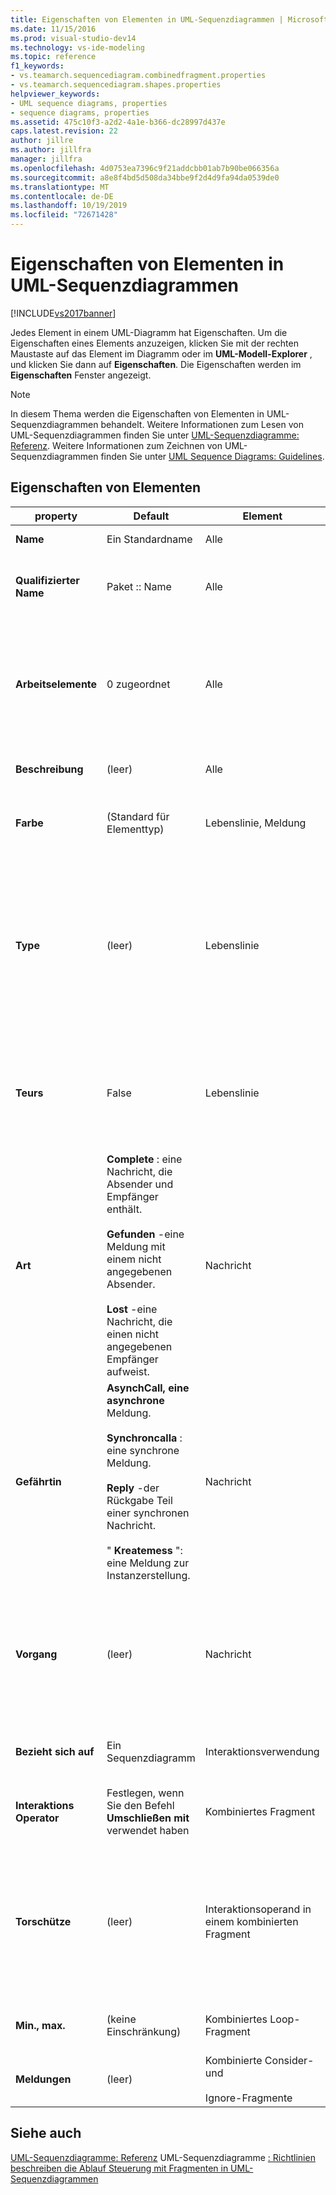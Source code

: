 ```yaml
---
title: Eigenschaften von Elementen in UML-Sequenzdiagrammen | Microsoft-Dokumentation
ms.date: 11/15/2016
ms.prod: visual-studio-dev14
ms.technology: vs-ide-modeling
ms.topic: reference
f1_keywords:
- vs.teamarch.sequencediagram.combinedfragment.properties
- vs.teamarch.sequencediagram.shapes.properties
helpviewer_keywords:
- UML sequence diagrams, properties
- sequence diagrams, properties
ms.assetid: 475c10f3-a2d2-4a1e-b366-dc28997d437e
caps.latest.revision: 22
author: jillre
ms.author: jillfra
manager: jillfra
ms.openlocfilehash: 4d0753ea7396c9f21addcbb01ab7b90be066356a
ms.sourcegitcommit: a8e8f4bd5d508da34bbe9f2d4d9fa94da0539de0
ms.translationtype: MT
ms.contentlocale: de-DE
ms.lasthandoff: 10/19/2019
ms.locfileid: "72671428"
---
```

# <a name="properties-of-elements-on-uml-sequence-diagrams"></a>Eigenschaften von Elementen in UML-Sequenzdiagrammen
[!INCLUDE[vs2017banner](../includes/vs2017banner.md)]

Jedes Element in einem UML-Diagramm hat Eigenschaften. Um die Eigenschaften eines Elements anzuzeigen, klicken Sie mit der rechten Maustaste auf das Element im Diagramm oder im **UML-Modell-Explorer** , und klicken Sie dann auf **Eigenschaften**. Die Eigenschaften werden im **Eigenschaften** Fenster angezeigt.

> [!NOTE]
> In diesem Thema werden die Eigenschaften von Elementen in UML-Sequenzdiagrammen behandelt. Weitere Informationen zum Lesen von UML-Sequenzdiagrammen finden Sie unter [UML-Sequenzdiagramme: Referenz](../modeling/uml-sequence-diagrams-reference.md). Weitere Informationen zum Zeichnen von UML-Sequenzdiagrammen finden Sie unter [UML Sequence Diagrams: Guidelines](../modeling/uml-sequence-diagrams-guidelines.md).

## <a name="properties-of-elements"></a>Eigenschaften von Elementen

|property|Default|Element|Beschreibung|
|--------------|-------------|-------------|-----------------|
|**Name**|Ein Standardname|Alle|Bezeichnet das Element.|
|**Qualifizierter Name**|Paket :: Name|Alle|Bezeichnet das Element eindeutig. Mit dem qualifizierten Namen des Pakets, das es enthält, als Präfix.|
|**Arbeitselemente**|0 zugeordnet|Alle|Die Anzahl von Arbeitsaufgaben, die diesem Element zugeordnet sind. Informationen zum Zuordnen von Arbeitsaufgaben finden Sie unter [Verknüpfen von Modellelementen und Arbeits Elementen](../modeling/link-model-elements-and-work-items.md).|
|**Beschreibung**|(leer)|Alle|Sie können hier allgemeine Hinweise zum Element angeben.|
|**Farbe**|(Standard für Elementtyp)|Lebenslinie, Meldung|Die Farbe der Form. Dies ist eine Eigenschaft der Form und nicht des angezeigten Elements.|
|**Type**|(leer)|Lebenslinie|Der Typ der Instanz, die die Lebenslinie darstellt.<br /><br /> Wird in der Kopfzeile der Lebenslinie ein Referenzsymbol angezeigt, ist diese Klasse oder Schnittstelle separat im UML-Modell-Explorer vorhanden und kann in einem Klassendiagramm angezeigt werden.|
|**Teurs**|False|Lebenslinie|Gibt an, ob die Lebenslinie einen Benutzer, ein Gerät oder eine Softwarekomponente außerhalb der Komponente, mit der sich das Diagramm befasst, darstellt.|
|**Art**|**Complete** : eine Nachricht, die Absender und Empfänger enthält.<br /><br /> **Gefunden** -eine Meldung mit einem nicht angegebenen Absender.<br /><br /> **Lost** -eine Nachricht, die einen nicht angegebenen Empfänger aufweist.|Nachricht|Gibt an, welche Endungen einer Meldung an eine Lebenslinie angefügt sind.<br /><br /> Diese Eigenschaft kann nicht geändert werden. Sie wird festgelegt, wenn Sie die Meldung erstellen.|
|**Gefährtin**|**AsynchCall, eine asynchrone** Meldung.<br /><br /> **Synchroncalla** : eine synchrone Meldung.<br /><br /> **Reply** -der Rückgabe Teil einer synchronen Nachricht.<br /><br /> " **Kreatemess** ": eine Meldung zur Instanzerstellung.|Nachricht|Der Typ der Meldung. Diese Eigenschaft kann nicht geändert werden. Sie wird durch das Tool bestimmt, das Sie verwenden, um die Meldung zu erstellen.|
|**Vorgang**|(leer)|Nachricht|Eine Methode, die von der Meldung in der empfangenden Lebenslinie aufgerufen wird.<br /><br /> Nur sichtbar, wenn die empfangende Lebenslinie mit einer Schnittstelle oder einer Klasse verknüpft ist.|
|**Bezieht sich auf**|Ein Sequenzdiagramm|Interaktionsverwendung|Das von dieser Interaktionsverwendung aufgerufene Sequenzdiagramm.|
|**Interaktions Operator**|Festlegen, wenn Sie den Befehl **Umschließen mit** verwendet haben|Kombiniertes Fragment|Der Operator, der durch dieses Fragment oder die Auflistung von Fragmenten dargestellt wird.|
|**Torschütze**|(leer)|Interaktionsoperand in einem kombinierten Fragment|Die Sequenz im Fragment erfolgt nur, wenn der Wächter auf „true“ festgelegt ist.<br /><br /> Um das oberste Fragment eines beliebigen kombinierten Fragments auszuwählen, klicken Sie unterhalb des Fragmenttitels.|
|**Min., max.**|(keine Einschränkung)|Kombiniertes Loop-Fragment|Die minimale und maximale Anzahl an Malen, die die Schleife ausgeführt wird.|
|**Meldungen**|(leer)|Kombinierte Consider- und<br /><br /> Ignore-Fragmente|Die Meldungen, die in diesem Fragment berücksichtigt oder ignoriert werden.|

## <a name="see-also"></a>Siehe auch
 [UML-Sequenzdiagramme: Referenz](../modeling/uml-sequence-diagrams-reference.md) UML-Sequenzdiagramme [: Richtlinien](../modeling/uml-sequence-diagrams-guidelines.md) [beschreiben die Ablauf Steuerung mit Fragmenten in UML-Sequenzdiagrammen](../modeling/describe-control-flow-with-fragments-on-uml-sequence-diagrams.md)
